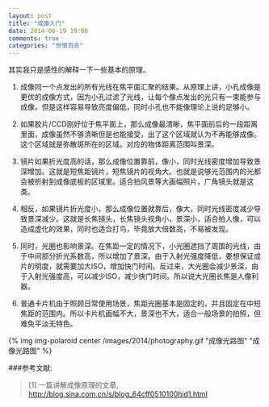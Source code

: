 ```yaml
---
layout: post
title: "成像入门"
date: 2014-06-19 19:00
comments: true
categories: "世情百态"
---
```


其实我只是感性的解释一下一些基本的原理。

1. 成像同一个点发出的所有光线在焦平面汇聚的结果。从原理上讲，小孔成像是更优的成像方式，因为小孔过滤了光线，让每个像点发出的光只有一束能参与成像，但是这样容易导致亮度偏低，同时小孔也不能像理论上说的足够小。

2. 如果胶片/CCD刚好位于焦平面上，那么成像最清晰，焦平面前后的一段距离里面，成像虽然不够清晰但是也能接受，出了这个区域就认为不再能够成像。这个区域就是弥散斑所在的区域。对应的物体距离范围叫景深。

3. 镜片如果折光度高的话，那么成像位置靠前，像小，同时光线密度增加导致景深增加。这就是短焦距镜片，短焦镜片的视角大。也就是说够光范围内的光都会被折射到成像底板的区域里。适合拍风景等大画幅照片，广角镜头就是这类。

4. 相反，如果镜片折光度小，那么成像位置就靠后，像大，同时光线密度减少导致景深减少。这就是长焦镜头，长焦镜头视角小，景深小，适合拍人像，可以造成虚化的效果，同时也适合打鸟，毕竟放大倍数高，不易被发现。

5. 同时，光圈也影响景深。在焦距一定的情况下，小光圈遮挡了周围的光线，由于中间部分折光系数高，所以增加了景深。由于入射光强度降低，要想保证成片的明度，就需要加大ISO，增加快门时间。反过来，大光圈会减少景深，由于入射光强度高，可以减少ISO，减少快门时间。所以说大光圈长焦是人像利器。

6. 普通卡片机由于照顾日常使用场景，焦距光圈基本是固定的，并且固定在中短焦距的范围内。所以卡片机画幅不大，景深也不大，适合一般场景的拍照，但难免平淡无特色。

{% img img-polaroid center /images/2014/photography.gif "成像光路图" "成像光路图" %}

[1]: http://blog.sina.com.cn/s/blog_64cff0510100hid1.html "一篇讲解成像原理的文章"

###参考文献:

>\[1] 一篇讲解成像原理的文章, <http://blog.sina.com.cn/s/blog_64cff0510100hid1.html>
